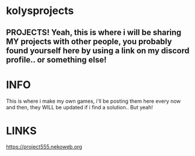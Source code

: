 # kolysprojects
## PROJECTS! Yeah, this is where i will be sharing MY projects with other people, you probably found yourself here by using a link on my discord profile.. or something else!
# INFO
This is where i make my own games, i'll be posting them here every now and then, they WILL be updated if i find a solution.. But yeah!

# LINKS
https://project555.nekoweb.org
